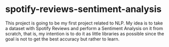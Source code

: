 # spotify-reviews-sentiment-analysis
This project is going to be my first project related to NLP. My idea is to take a dataset with Spotify Reviews and perform a Sentiment Analysis on it from scratch, that is, my intention is to do it as little libraries as possible since the goal is not to get the best accuracy but rather to learn.
